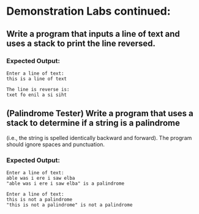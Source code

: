 # Demonstration Labs continued:
## Write a program that inputs a line of text and uses a stack to print the line reversed.
  ### Expected Output:
  ```
  Enter a line of text:
this is a line of text

The line is reverse is:
txet fo enil a si siht
```
## (Palindrome Tester) Write a program that uses a stack to determine if a string is a palindrome
(i.e., the string is spelled identically backward and forward). The program should ignore
spaces and punctuation.

### Expected Output:
```
Enter a line of text:
able was i ere i saw elba
"able was i ere i saw elba" is a palindrome

Enter a line of text:
this is not a palindrome
"this is not a palindrome" is not a palindrome
```

